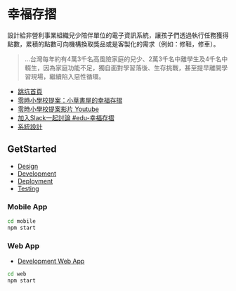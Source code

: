 # 幸福存摺

設計給非營利事業組織兒少陪伴單位的電子資訊系統，讓孩子們透過執行任務獲得點數，累積的點數可向機構換取獎品或是客製化的需求（例如：修鞋，修車）。

> ...台灣每年約有4萬3千名高風險家庭的兒少、2萬3千名中離學生及4千名中輟生，因為家庭功能不足，獨自面對學習落後、生存挑戰，甚至提早離開學習現場，繼續陷入惡性循環。

- [跳坑首頁](https://g0v.hackmd.io/hYxXZzK0TW6S6cD2mpSWdQ)
- [零時小學校提案：小草書屋的幸福存摺](https://g0v.hackmd.io/isRy-pOZQ2Kihcynk76NYQ?both)
- [零時小學校提案影片 Youtube](https://www.youtube.com/watch?v=GG0jMVxhxWM&t=9910s)
- [加入Slack一起討論 #edu-幸福存摺](https://join.slack.com/share/zt-f64325zp-vOAnaPHGu49Cfj_wjWPLiQ)
- [系統設計](https://g0v.hackmd.io/3PktZ7w-Rkua5SS8k38uUA)

## GetStarted

- [Design](./documentation/Design.md)
- [Development](./documentation/Development.md)
- [Deployment](./documentation/Deployment.md)
- [Testing](./documentation/Testing.md)

### Mobile App

```bash
cd mobile
npm start
```

### Web App

- [Development Web App](https://develop.piggybankofhappiness.org/)

```bash
cd web
npm start
```